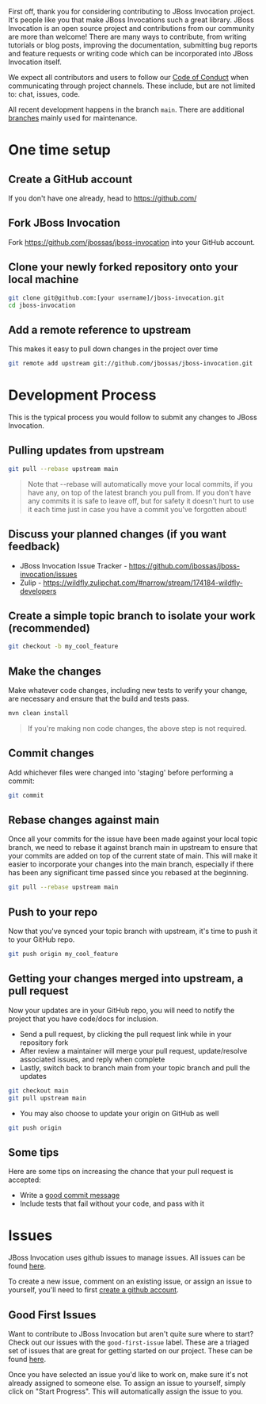First off, thank you for considering contributing to JBoss Invocation project. It's people like you that make JBoss Invocations such a great library. JBoss Invocation is an open source project and contributions from our community are more than welcome! There are many ways to contribute, from writing tutorials or blog posts, improving the documentation, submitting bug reports and feature requests or writing code which can be incorporated into JBoss Invocation itself.

We expect all contributors and users to follow our [Code of Conduct](CODE_OF_CONDUCT.md) when communicating through project channels. These include, but are not limited to: chat, issues, code.

All recent development happens in the branch `main`. There are additional [branches](https://github.com/jbossas/jboss-invocation/branches) mainly used for maintenance.

# One time setup

## Create a GitHub account

If you don't have one already, head to https://github.com/

## Fork JBoss Invocation

Fork https://github.com/jbossas/jboss-invocation into your GitHub account.

## Clone your newly forked repository onto your local machine

```bash
git clone git@github.com:[your username]/jboss-invocation.git
cd jboss-invocation
```

## Add a remote reference to upstream

This makes it easy to pull down changes in the project over time

```bash
git remote add upstream git://github.com/jbossas/jboss-invocation.git
```

# Development Process

This is the typical process you would follow to submit any changes to JBoss Invocation.

## Pulling updates from upstream

```bash
git pull --rebase upstream main
```

> Note that --rebase will automatically move your local commits, if you have
> any, on top of the latest branch you pull from.
> If you don't have any commits it is safe to leave off, but for safety it
> doesn't hurt to use it each time just in case you have a commit you've
> forgotten about!

## Discuss your planned changes (if you want feedback)

 * JBoss Invocation Issue Tracker - https://github.com/jbossas/jboss-invocation/issues
 * Zulip - https://wildfly.zulipchat.com/#narrow/stream/174184-wildfly-developers

## Create a simple topic branch to isolate your work (recommended)

```bash
git checkout -b my_cool_feature
```

## Make the changes

Make whatever code changes, including new tests to verify your change, are necessary and ensure that the build and tests pass.

```bash
mvn clean install
```

> If you're making non code changes, the above step is not required.

## Commit changes

Add whichever files were changed into 'staging' before performing a commit:

```bash
git commit
```

## Rebase changes against main

Once all your commits for the issue have been made against your local topic branch, we need to rebase it against branch main in upstream to ensure that your commits are added on top of the current state of main. This will make it easier to incorporate your changes into the main branch, especially if there has been any significant time passed since you rebased at the beginning.

```bash
git pull --rebase upstream main
```

## Push to your repo

Now that you've synced your topic branch with upstream, it's time to push it to your GitHub repo.

```bash
git push origin my_cool_feature
```

## Getting your changes merged into upstream, a pull request

Now your updates are in your GitHub repo, you will need to notify the project that you have code/docs for inclusion.

 * Send a pull request, by clicking the pull request link while in your repository fork
 * After review a maintainer will merge your pull request, update/resolve associated issues, and reply when complete
 * Lastly, switch back to branch main from your topic branch and pull the updates

```bash
git checkout main
git pull upstream main
```

 * You may also choose to update your origin on GitHub as well

```bash
git push origin
```

## Some tips

Here are some tips on increasing the chance that your pull request is accepted:

 * Write a [good commit message](https://tbaggery.com/2008/04/19/a-note-about-git-commit-messages.html)
 * Include tests that fail without your code, and pass with it

# Issues

JBoss Invocation uses github issues to manage issues. All issues can be found [here](https://github.com/jbossas/jboss-invocation/issues).

To create a new issue, comment on an existing issue, or assign an issue to yourself, you'll need to first [create a github account](https://github.com/).

## Good First Issues

Want to contribute to JBoss Invocation but aren't quite sure where to start? Check out our issues with the `good-first-issue` label. These are a triaged set of issues that are great for getting started on our project. These can be found [here](https://github.com/jbossas/jboss-invocation/issues?q=is%3Aissue+is%3Aopen+label%3A%22good+first+issue%22).

Once you have selected an issue you'd like to work on, make sure it's not already assigned to someone else. To assign an issue to yourself, simply click on "Start Progress". This will automatically assign the issue to you.

